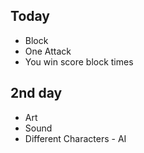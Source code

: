 ## Today

- Block
- One Attack
- You win score block times

## 2nd day

- Art
- Sound
- Different Characters - AI

